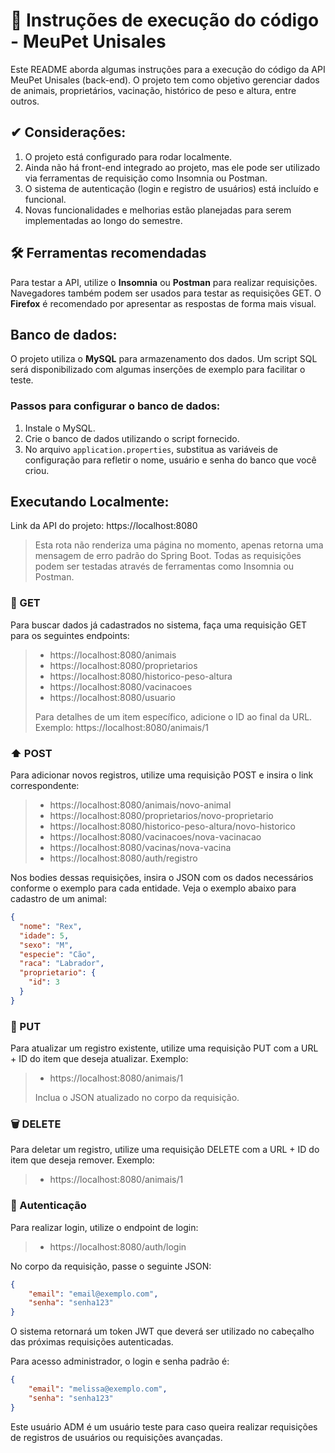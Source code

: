 
# 📝 Instruções de execução do código - MeuPet Unisales

Este README aborda algumas instruções para a execução do código da API MeuPet Unisales (back-end). O projeto tem como objetivo gerenciar dados de animais, proprietários, vacinação, histórico de peso e altura, entre outros.

## ✔ Considerações:

1) O projeto está configurado para rodar localmente.
2) Ainda não há front-end integrado ao projeto, mas ele pode ser utilizado via ferramentas de requisição como Insomnia ou Postman.
3) O sistema de autenticação (login e registro de usuários) está incluído e funcional.
4) Novas funcionalidades e melhorias estão planejadas para serem implementadas ao longo do semestre.

## 🛠 Ferramentas recomendadas

Para testar a API, utilize o **Insomnia** ou **Postman** para realizar requisições. Navegadores também podem ser usados para testar as requisições GET. O **Firefox** é recomendado por apresentar as respostas de forma mais visual.

## Banco de dados:

O projeto utiliza o **MySQL** para armazenamento dos dados. Um script SQL será disponibilizado com algumas inserções de exemplo para facilitar o teste.

### Passos para configurar o banco de dados:

1) Instale o MySQL.
2) Crie o banco de dados utilizando o script fornecido.
3) No arquivo `application.properties`, substitua as variáveis de configuração para refletir o nome, usuário e senha do banco que você criou.

## Executando Localmente:

Link da API do projeto: https://localhost:8080

> Esta rota não renderiza uma página no momento, apenas retorna uma mensagem de erro padrão do Spring Boot. Todas as requisições podem ser testadas através de ferramentas como Insomnia ou Postman.

### 🔁 GET

Para buscar dados já cadastrados no sistema, faça uma requisição GET para os seguintes endpoints:

> - https://localhost:8080/animais
> - https://localhost:8080/proprietarios
> - https://localhost:8080/historico-peso-altura
> - https://localhost:8080/vacinacoes
> - https://localhost:8080/usuario
>
> Para detalhes de um item específico, adicione o ID ao final da URL. Exemplo: https://localhost:8080/animais/1

### ⬆ POST

Para adicionar novos registros, utilize uma requisição POST e insira o link correspondente:

> - https://localhost:8080/animais/novo-animal
> - https://localhost:8080/proprietarios/novo-proprietario
> - https://localhost:8080/historico-peso-altura/novo-historico
> - https://localhost:8080/vacinacoes/nova-vacinacao
> - https://localhost:8080/vacinas/nova-vacina
> - https://localhost:8080/auth/registro

Nos bodies dessas requisições, insira o JSON com os dados necessários conforme o exemplo para cada entidade. Veja o exemplo abaixo para cadastro de um animal:

```json
{
  "nome": "Rex",
  "idade": 5,
  "sexo": "M",
  "especie": "Cão",
  "raca": "Labrador",
  "proprietario": {
    "id": 3
  }
}
```

### 📝 PUT

Para atualizar um registro existente, utilize uma requisição PUT com a URL + ID do item que deseja atualizar. Exemplo:

> - https://localhost:8080/animais/1
>
> Inclua o JSON atualizado no corpo da requisição.

### 🗑 DELETE

Para deletar um registro, utilize uma requisição DELETE com a URL + ID do item que deseja remover. Exemplo:

> - https://localhost:8080/animais/1

### 🔐 Autenticação

Para realizar login, utilize o endpoint de login:

> - https://localhost:8080/auth/login

No corpo da requisição, passe o seguinte JSON:

```json
{
    "email": "email@exemplo.com",
    "senha": "senha123"
}
```

O sistema retornará um token JWT que deverá ser utilizado no cabeçalho das próximas requisições autenticadas.

Para acesso administrador, o login e senha padrão é:

```json
{
    "email": "melissa@exemplo.com",
    "senha": "senha123"
}
```

Este usuário ADM é um usuário teste para caso queira realizar requisições de registros de usuários ou requisições avançadas.